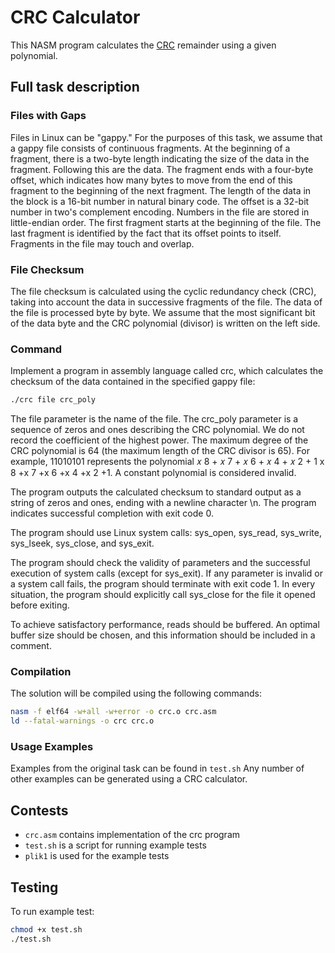 # CRC Calculator

This NASM program calculates the [CRC](https://en.wikipedia.org/wiki/Cyclic_redundancy_check) remainder using a given polynomial. 

## Full task description

### Files with Gaps
Files in Linux can be "gappy." For the purposes of this task, we assume that a gappy file consists of continuous fragments. At the beginning of a fragment, there is a two-byte length indicating the size of the data in the fragment. Following this are the data. The fragment ends with a four-byte offset, which indicates how many bytes to move from the end of this fragment to the beginning of the next fragment. The length of the data in the block is a 16-bit number in natural binary code. The offset is a 32-bit number in two's complement encoding. Numbers in the file are stored in little-endian order. The first fragment starts at the beginning of the file. The last fragment is identified by the fact that its offset points to itself. Fragments in the file may touch and overlap.

### File Checksum
The file checksum is calculated using the cyclic redundancy check (CRC), taking into account the data in successive fragments of the file. The data of the file is processed byte by byte. We assume that the most significant bit of the data byte and the CRC polynomial (divisor) is written on the left side.

### Command
Implement a program in assembly language called crc, which calculates the checksum of the data contained in the specified gappy file:

```bash
./crc file crc_poly
```
The file parameter is the name of the file. The crc_poly parameter is a sequence of zeros and ones describing the CRC polynomial. We do not record the coefficient of the highest power. The maximum degree of the CRC polynomial is 64 (the maximum length of the CRC divisor is 65). For example, 11010101 represents the polynomial 
𝑥
8
+
𝑥
7
+
𝑥
6
+
𝑥
4
+
𝑥
2
+
1
x 
8
 +x 
7
 +x 
6
 +x 
4
 +x 
2
 +1. A constant polynomial is considered invalid.

The program outputs the calculated checksum to standard output as a string of zeros and ones, ending with a newline character \n. The program indicates successful completion with exit code 0.

The program should use Linux system calls: sys_open, sys_read, sys_write, sys_lseek, sys_close, and sys_exit.

The program should check the validity of parameters and the successful execution of system calls (except for sys_exit). If any parameter is invalid or a system call fails, the program should terminate with exit code 1. In every situation, the program should explicitly call sys_close for the file it opened before exiting.

To achieve satisfactory performance, reads should be buffered. An optimal buffer size should be chosen, and this information should be included in a comment.

### Compilation
The solution will be compiled using the following commands:

```bash
nasm -f elf64 -w+all -w+error -o crc.o crc.asm
ld --fatal-warnings -o crc crc.o
```

### Usage Examples
Examples from the original task can be found in `test.sh`
Any number of other examples can be generated using a CRC calculator.

## Contests
- `crc.asm` contains implementation of the crc program
- `test.sh` is a script for running example tests
- `plik1` is used for the example tests

## Testing
To run example test:
```bash
chmod +x test.sh
./test.sh
```
